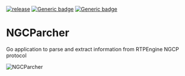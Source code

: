 [![release](https://img.shields.io/github/release/danieledesensi/peafowl.svg)](https://github.com/danieledesensi/peafowl/releases/latest)
[![Generic badge](https://img.shields.io/badge/Go-blue.svg)](Go)
[![Generic badge](https://img.shields.io/badge/NGCP-red.svg)](NGCP)

# NGCParcher
Go application to parse and extract information from RTPEngine NGCP protocol 

![NGCParcher](https://github.com/user-attachments/assets/dbb70918-5f11-4e8f-b279-273927de34f8)

